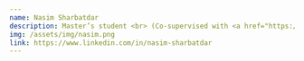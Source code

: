 ```yaml
---
name: Nasim Sharbatdar
description: Master’s student <br> (Co-supervised with <a href="https://www.polymtl.ca/expertises/en/morency-catherine" target="_blank">Prof. Catherine Morency</a>)
img: /assets/img/nasim.png
link: https://www.linkedin.com/in/nasim-sharbatdar
---
```

